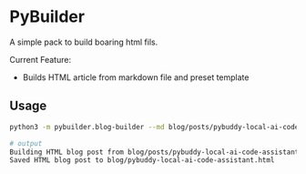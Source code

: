 # PyBuilder

A simple pack to build boaring html fils.

Current Feature:
- Builds HTML article from markdown file and preset template

## Usage
```bash
python3 -m pybuilder.blog-builder --md blog/posts/pybuddy-local-ai-code-assistant.md --out blog/

# output
Building HTML blog post from blog/posts/pybuddy-local-ai-code-assistant.md to blog/pybuddy-local-ai-code-assistant.html
Saved HTML blog post to blog/pybuddy-local-ai-code-assistant.html
```